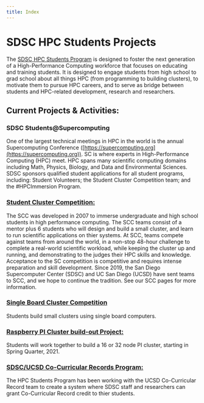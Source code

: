```yaml
---
title: Index
---
```


# SDSC HPC Students Projects

The [SDSC HPC Students Program](https://www.sdsc.edu/education_and_training/hpc_students.html) is designed to foster the next generation of a High-Performance Computing workforce that focuses on educating and training students. It is designed to engage students from high school to grad school about all things HPC (from programming to building clusters), to motivate them to pursue HPC careers, and to serve as bridge between students and HPC-related development, research and researchers.

## Current Projects & Activities:

### SDSC Students@Supercomputing
One of the largest technical meetings in HPC in the world is the annual Supercomputing Conference ([https://supercomputing.org](https://supercomputing.org)). SC is where experts in High-Performance Computing (HPC) meet. HPC spans many scientific computing domains including Math, Physics, Biology, and Data and Environmental Sciences. SDSC sponsors qualified student applications for all student programs, including: Student Volunteers; the Student Cluster Competition team; and the #HPCImmersion Program.

### [Student Cluster Competition:](scc)

The SCC was developed in 2007 to immerse undergraduate and high school students in high performance computing. The SCC teams consist of a mentor plus 6 students who will design and build a small cluster, and learn to run scientific applications on thier systems. At SCC, teams compete against teams from around the world, in a non-stop 48-hour challenge to complete a real-world scientific workload, while keeping the cluster up and running, and demonstrating to the judges their HPC skills and knowledge. Acceptance to the SC competition is competitive and requires intense preparation and skill development.
Since 2019, the San Diego Supercomputer Center (SDSC) and UC San Diego (UCSD) have sent teams to SCC, and we hope to continue the tradition. See our SCC pages for more information.

### [Single Board Cluster Competition](projects/sbcc)

Students build small clusters using single board computers.

### [Raspberry PI Cluster build-out Project:](projects/pi-cluster)

Students will work together to build a 16 or 32 node PI cluster, starting in Spring Quarter, 2021.

### [SDSC/UCSD Co-Curricular Records Program:](ccr-program)

The HPC Students Program has been working with the UCSD Co-Curricular Record team to create a system where SDSC staff and researchers can grant Co-Curricular Record credit to thier students.
